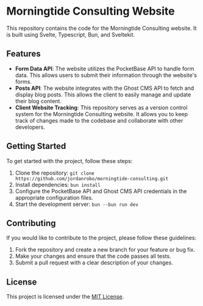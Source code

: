 # Morningtide Consulting Website

This repository contains the code for the Morningtide Consulting website. It is built using Svelte, Typescript, Bun, and Sveltekit.

## Features

- **Form Data API**: The website utilizes the PocketBase API to handle form data. This allows users to submit their information through the website's forms.
- **Posts API**: The website integrates with the Ghost CMS API to fetch and display blog posts. This allows the client to easily manage and update their blog content.
- **Client Website Tracking**: This repository serves as a version control system for the Morningtide Consulting website. It allows you to keep track of changes made to the codebase and collaborate with other developers.

## Getting Started

To get started with the project, follow these steps:

1. Clone the repository: `git clone https://github.com/jordanrobo/morningtide-consulting.git`
2. Install dependencies: `bun install`
3. Configure the PocketBase API and Ghost CMS API credentials in the appropriate configuration files.
4. Start the development server: `bun --bun run dev`

## Contributing

If you would like to contribute to the project, please follow these guidelines:

1. Fork the repository and create a new branch for your feature or bug fix.
2. Make your changes and ensure that the code passes all tests.
3. Submit a pull request with a clear description of your changes.

## License

This project is licensed under the [MIT License](LICENSE).